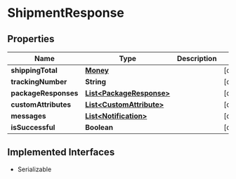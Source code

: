 

# ShipmentResponse


## Properties

| Name | Type | Description | Notes |
|------------ | ------------- | ------------- | -------------|
|**shippingTotal** | [**Money**](Money.md) |  |  [optional] |
|**trackingNumber** | **String** |  |  [optional] |
|**packageResponses** | [**List&lt;PackageResponse&gt;**](PackageResponse.md) |  |  [optional] |
|**customAttributes** | [**List&lt;CustomAttribute&gt;**](CustomAttribute.md) |  |  [optional] |
|**messages** | [**List&lt;Notification&gt;**](Notification.md) |  |  [optional] |
|**isSuccessful** | **Boolean** |  |  [optional] |


## Implemented Interfaces

* Serializable


